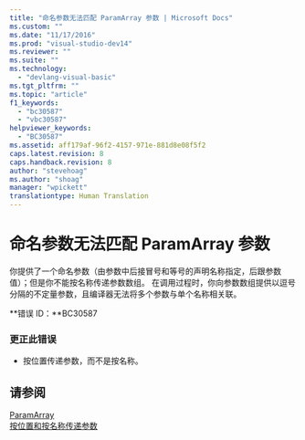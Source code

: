 ```yaml
---
title: "命名参数无法匹配 ParamArray 参数 | Microsoft Docs"
ms.custom: ""
ms.date: "11/17/2016"
ms.prod: "visual-studio-dev14"
ms.reviewer: ""
ms.suite: ""
ms.technology: 
  - "devlang-visual-basic"
ms.tgt_pltfrm: ""
ms.topic: "article"
f1_keywords: 
  - "bc30587"
  - "vbc30587"
helpviewer_keywords: 
  - "BC30587"
ms.assetid: aff179af-96f2-4157-971e-881d8e08f5f2
caps.latest.revision: 8
caps.handback.revision: 8
author: "stevehoag"
ms.author: "shoag"
manager: "wpickett"
translationtype: Human Translation
---
```

# 命名参数无法匹配 ParamArray 参数
你提供了一个命名参数（由参数中后接冒号和等号的声明名称指定，后跟参数值）；但是你不能按名称传递参数数组。 在调用过程时，你向参数数组提供以逗号分隔的不定量参数，且编译器无法将多个参数与单个名称相关联。  
  
 **错误 ID：**BC30587  
  
### 更正此错误  
  
-   按位置传递参数，而不是按名称。  
  
## 请参阅  
 [ParamArray](../../visual-basic/language-reference/modifiers/paramarray.md)   
 [按位置和按名称传递参数](../../visual-basic/programming-guide/language-features/procedures/passing-arguments-by-position-and-by-name.md)